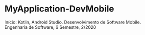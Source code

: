 # MyApplication-DevMobile
Início: Kotlin, Android Studio. Desenvolvimento de Software Mobile. Engenharia de Software, 6 Semestre, 2/2020

